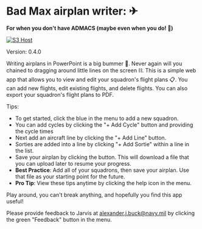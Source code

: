 # Bad Max airplan writer: ✈

**For when you don't have ADMACS (maybe even when you do! 🤣)**

[![S3 Host](https://github.com/alexjbuck/airplan/actions/workflows/s3sync.yml/badge.svg)](https://airplan.alexjbuck.com/)

Version: 0.4.0

Writing airplans in PowerPoint is a big bummer 🤬.
Never again will you chained to dragging around little lines on the screen ⛓.
This is a simple web app that allows you to view and edit your squadron's flight plans 📋.
You can add new flights, edit existing flights, and delete flights. You can also export your squadron's flight plans to PDF.

Tips:

- To get started, click the blue  in the menu to add a new squadron.
- You can add cycles by clicking the "+ Add Cycle" button and providing the cycle times
- Next add an aircraft line by clicking the "+ Add Line" button.
- Sorties are added into a line by clicking "+ Add Sortie" within a line in the list.
- Save your airplan by clicking the  button. This will download a file that you can upload later to resume your progress.
- **Best Practice**: Add all of your squadrons, then save your airplan. Use that file as your starting point for the future.
- **Pro Tip**: View these tips anytime by clicking the  help icon in the menu.

Play around, you can't break anything, and hopefully you find this app useful!

Please provide feedback to Jarvis at [alexander.j.buck@navy.mil](mailto:alexander.j.buck@navy.mil) by clicking the green "Feedback" button in the menu.
